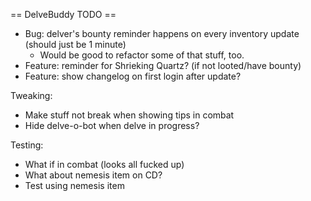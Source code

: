 == DelveBuddy TODO ==
* Bug: delver's bounty reminder happens on every inventory update (should just be 1 minute)
    * Would be good to refactor some of that stuff, too.
* Feature: reminder for Shrieking Quartz? (if not looted/have bounty)
* Feature: show changelog on first login after update?

Tweaking:
* Make stuff not break when showing tips in combat
* Hide delve-o-bot when delve in progress?

Testing:
* What if in combat (looks all fucked up)
* What about nemesis item on CD? 
* Test using nemesis item